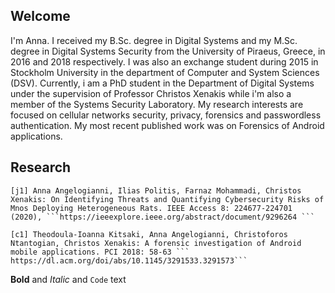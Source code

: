 ## Welcome
I'm Anna. I received my B.Sc. degree in Digital Systems and my M.Sc. degree in Digital Systems Security from the University of Piraeus, Greece, in 2016 and 2018 respectively. I was also an exchange student during 2015 in Stockholm University in the department of Computer and System Sciences (DSV).  Currently, i am a PhD student in the Department of Digital Systems under the supervision of Professor Christos Xenakis while i'm also a member of the Systems Security Laboratory. My research interests are focused on cellular networks security, privacy, forensics and passwordless authentication. My most recent published work was on Forensics of Android applications.


## Research
```
[j1] Anna Angelogianni, Ilias Politis, Farnaz Mohammadi, Christos Xenakis: On Identifying Threats and Quantifying Cybersecurity Risks of Mnos Deploying Heterogeneous Rats. IEEE Access 8: 224677-224701 (2020), ```https://ieeexplore.ieee.org/abstract/document/9296264 ```

[c1] Theodoula-Ioanna Kitsaki, Anna Angelogianni, Christoforos Ntantogian, Christos Xenakis: A forensic investigation of Android mobile applications. PCI 2018: 58-63 ``` https://dl.acm.org/doi/abs/10.1145/3291533.3291573```

```


**Bold** and _Italic_ and `Code` text


